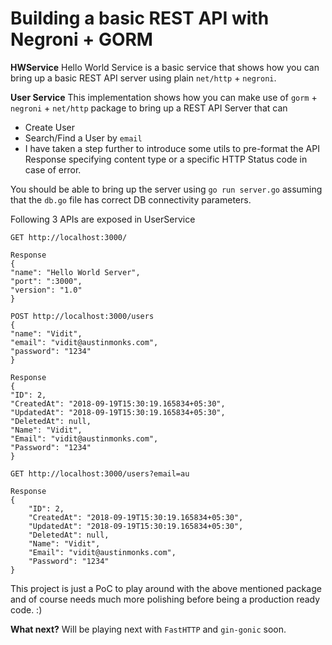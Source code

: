 # Building a basic REST API with Negroni + GORM 
**HWService**
Hello World Service is a basic service that shows how you can bring up a basic REST API server using plain `net/http` + `negroni`.

**User Service**
This implementation shows how you can make use of `gorm` + `negroni` + `net/http` package to bring up a REST API Server that can 

- Create User
- Search/Find a User by `email`
- I have taken a step further to introduce some utils to pre-format the API Response specifying content type or a specific HTTP Status code in case of error.

You should be able to bring up the server using `go run server.go` assuming that the `db.go` file has correct DB connectivity parameters.

Following 3 APIs are exposed in UserService

    GET http://localhost:3000/
    
    Response
    {
    "name": "Hello World Server",
    "port": ":3000",
    "version": "1.0"
    }

    POST http://localhost:3000/users
    {
	"name": "Vidit",
	"email": "vidit@austinmonks.com",
	"password": "1234"
	}
	
    Response
    {
    "ID": 2,
    "CreatedAt": "2018-09-19T15:30:19.165834+05:30",
    "UpdatedAt": "2018-09-19T15:30:19.165834+05:30",
    "DeletedAt": null,
    "Name": "Vidit",
    "Email": "vidit@austinmonks.com",
    "Password": "1234"
	}

    GET http://localhost:3000/users?email=au
    
    Response
    {
        "ID": 2,
        "CreatedAt": "2018-09-19T15:30:19.165834+05:30",
        "UpdatedAt": "2018-09-19T15:30:19.165834+05:30",
        "DeletedAt": null,
        "Name": "Vidit",
        "Email": "vidit@austinmonks.com",
        "Password": "1234"
    }
    

This project is just a PoC to play around with the above mentioned package and of course needs much more polishing before being a production ready code. :)

**What next?**
Will be playing next with `FastHTTP` and `gin-gonic` soon.
